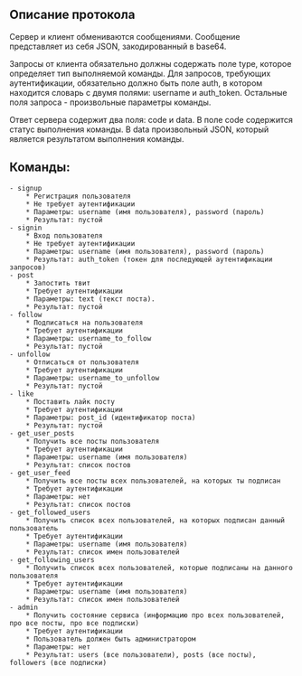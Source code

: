 ## Описание протокола
Сервер и клиент обмениваются сообщениями. Сообщение представляет из себя JSON, закодированный в base64.


Запросы от клиента обязательно должны содержать поле type, которое определяет тип выполняемой команды. Для запросов, требующих аутентификации, обязательно должно быть поле auth, в котором находится словарь с двумя полями: username и auth_token. Остальные поля запроса - произвольные параметры команды.


Ответ сервера содержит два поля: code и data. В поле code содержится статус выполнения команды. В data произвольный JSON, который является результатом выполнения команды.

## Команды:
    - signup
        * Регистрация пользователя
        * Не требует аутентификации
        * Параметры: username (имя пользователя), password (пароль)
        * Результат: пустой
    - signin
        * Вход пользователя
        * Не требует аутентификации
        * Параметры: username (имя пользователя), password (пароль)
        * Результат: auth_token (токен для последующей аутентификации запросов)
    - post
        * Запостить твит
        * Требует аутентификации
        * Параметры: text (текст поста).
        * Результат: пустой
    - follow
        * Подписаться на пользователя
        * Требует аутентификации
        * Параметры: username_to_follow
        * Результат: пустой
    - unfollow
        * Отписаться от пользователя
        * Требует аутентификации
        * Параметры: username_to_unfollow
        * Результат: пустой
    - like
        * Поставить лайк посту
        * Требует аутентификации
        * Параметры: post_id (идентификатор поста)
        * Результат: пустой
    - get_user_posts
        * Получить все посты пользователя
        * Требует аутентификации
        * Параметры: username (имя пользователя)
        * Результат: список постов
    - get_user_feed
        * Получить все посты всех пользователей, на которых ты подписан
        * Требует аутентификации
        * Параметры: нет
        * Результат: список постов
    - get_followed_users
        * Получить список всех пользователей, на которых подписан данный пользователь
        * Требует аутентификации
        * Параметры: username (имя пользователя)
        * Результат: список имен пользователей
    - get_following_users
        * Получить список всех пользователей, которые подписаны на данного пользователя
        * Требует аутентификации
        * Параметры: username (имя пользователя)
        * Результат: список имен пользователей
    - admin
        * Получить состояние сервиса (информацию про всех пользователей, про все посты, про все подписки)
        * Требует аутентификации
        * Пользователь должен быть администратором
        * Параметры: нет
        * Результат: users (все пользователи), posts (все посты), followers (все подписки)
